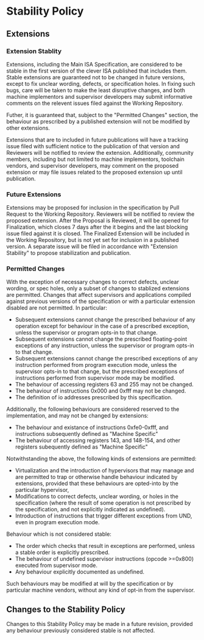 # Stability Policy

## Extensions

### Extension Stablity

Extensions, including the Main ISA Specification, are considered to be stable in the first version of the clever ISA published that includes them. Stable extensions are guaranteed not to be changed in future versions, except to fix unclear wording, defects, or specification holes. 
In fixing such bugs, care will be taken to make the least disruptive changes, and both machine implementors and supervisor developers may submit informative comments on the relevent issues filed against the Working Repository. 

Futher, it is guaranteed that, subject to the "Permitted Changes" section, the behaviour as prescribed by a published extension will not be modified by other extensions.

Extensions that are to included in future publications will have a tracking issue filed with sufficient notice to the publication of that version and Reviewers will be notified to review the extension. 
Additionally, community members, including but not limited to machine implementors, toolchain vendors, and supervisor developers, may comment on the proposed extension or may file issues related to the proposed extension up until publication.

### Future Extensions

Extensions may be proposed for inclusion in the specification by Pull Request to the Working Repository. Reviewers will be notified to review the proposed extension. After the Proposal is Reviewed, it will be opened for Finalization, which closes 7 days after the it begins and the last blocking issue filed against it is closed. 
The Finalized Extension will be included in the Working Repository, but is not yet set for inclusion in a published version. A separate issue will be filed in accordance with "Extension Stability" to propose stabilization and publication. 

### Permitted Changes

With the exception of necessary changes to correct defects, unclear wording, or spec holes, only a subset of changes to stablized extensions are permitted. 
Changes that affect supervisors and applications compiled against previous versions of the specification or with a particular extension disabled are not permitted. In particular:
- Subsequent extensions cannot change the prescribed behaviour of any operation except for behaviour in the case of a prescribed exception, unless the supervisor or program opts-in to that change.
- Subsequent extensions cannot change the prescribed floating-point exceptions of any instruction, unless the supervisor or program opts-in to that change.
- Subsequent extensions cannot change the prescribed exceptions of any instruction performed from program execution mode, unless the supervisor opts-in to that change, but the prescribed exceptions of instructions performed from supervisor mode may be modified. 
- The behaviour of accessing registers 63 and 255 may not be changed. 
- The behaviour of instructions 0x000 and 0xfff may not be changed.
- The definition of io addresses prescribed by this specification.

Additionally, the following behaviours are considered reserved to the implementation, and may not be changed by extensions:
- The behaviour and existance of instructions 0xfe0-0xfff, and instructions subsequently defined as "Machine Specific"
- The behaviour of accessing registers 143, and 148-154, and other registers subequently defined as "Machine Specific"


Notwithstanding the above, the following kinds of extensions are permitted:
- Virtualization and the introduction of hypervisors that may manage and are permitted to trap or otherwise handle behaviour indicated by extensions, provided that these behaviours are opted-into by the particular hypervisor,
- Modifications to correct defects, unclear wording, or holes in the specification (where the result of some operation is not prescribed by the specification, and not explicitly indicated as undefined).
- Introduction of instructions that trigger different exceptions from UND, even in program execution mode. 

Behaviour which is not considered stable:
- The order which checks that result in exceptions are performed, unless a stable order is explicitly prescribed.
- The behaviour of undefined supervisor instructions (opcode >=0x800) executed from supervisor mode.
- Any behaviour explicitly documented as undefined. 

Such behaviours may be modified at will by the specification or by particular machine vendors, without any kind of opt-in from the supervisor.


## Changes to the Stability Policy

Changes to this Stability Policy may be made in a future revision, provided any behaviour previously considered stable is not affected. 


